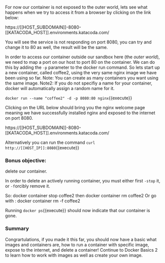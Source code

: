 For now our container is not exposed to the outer world, lets see what happens when we try to access it from a browser by clicking on the link below:

https://[[HOST_SUBDOMAIN]]-8080-[[KATACODA_HOST]].environments.katacoda.com/

You will see the service is not responding on port 8080, you can try and change it to 80 as well, the result will be the same.


In order to access our container outside our sandbox here (the <i>outer world</i>), 
we need to map a port on our host to port 80 on the container.
We can do this by adding the `-p` parameter to the docker run command.
So lets start up a new container, called coffee2, using the very same nginx image we have been using so far.
Note: You can create as many containers you want using the same image.
Note2: If you do not specifiy a name for your container, docker will automatically assign a random name for it.

`docker run --name "coffee2" -d -p 8080:80 nginx`{{execute}}

Clicking on the URL below should bring you the nginx welcome page meaning we have successfully installed nginx and exposed to the internet on port 8080.


https://[[HOST_SUBDOMAIN]]-8080-[[KATACODA_HOST]].environments.katacoda.com/


Alternatively you can run the command `curl http://[[HOST_IP]]:8080`{{execute}}


<h3>Bonus objective:</h3> delete our container.

In order to delete an actively running container, you must either first `-stop` it, or `-f`orcibly remove it.

So: docker container stop coffee2 then docker container rm coffee2 
Or go with : docker container rm -f coffee2

Running `docker ps`{{execute}} should now indicate that our container is gone.

<h3>Summary</h3>
Congrartulations, if you made it this far, you should now have a basic what images and containers are, how to run a container with specific image, expose to the internet, and delete a container!
Continue to Docker Basics 2 to learn how to work with images as well as create your own image.





